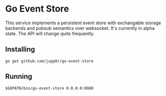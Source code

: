 Go Event Store
==============

This service implements a persistent event store with exchangable storage backends and pubsub semantics over websocket. It's currently in alpha state. The API will change quite frequently.

Installing
----------

    go get github.com/jupp0r/go-event-store

Running
-------

    $GOPATH/bin/go-event-store 0.0.0.0:8080
